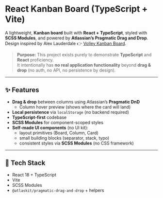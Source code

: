 # React Kanban Board (TypeScript + Vite)

A lightweight, **Kanban board** built with **React + TypeScript**, styled with **SCSS Modules**, and powered by **Atlassian’s Pragmatic Drag and Drop**.  
Design inspired by Alex Lauderdale 👉 [Volley Kanban Board](https://dribbble.com/shots/21284971-Volley-Kanban-Board).

> **Purpose:** This project exists purely to demonstrate **TypeScript** and **React** proficiency.  
> It intentionally has **no real application functionality** beyond **drag & drop** (no auth, no API, no persistence by design).

---

## ✨ Features

- **Drag & drop** between columns using Atlassian’s **Pragmatic DnD**
  - Column hover preview (shows where the card will land)
- **Local persistence** via `localStorage` (no backend required)
- **TypeScript-first** codebase
- **SCSS Modules** for component-scoped styles
- **Self-made UI components** (no UI kit):
  - layout primitives (Board, Column, Card)
  - small building blocks (separator, stack, typo)
  - consistent styles via **SCSS Modules** (no CSS framework)

---

## 🧰 Tech Stack

- React 18 + TypeScript
- Vite
- SCSS Modules
- `@atlaskit/pragmatic-drag-and-drop` + helpers
